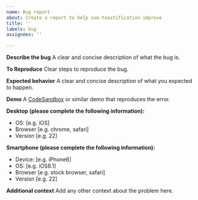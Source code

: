 ```yaml
---
name: Bug report
about: Create a report to help vue-toastification improve
title: ''
labels: bug
assignees: ''

---
```


**Describe the bug**
A clear and concise description of what the bug is.

**To Reproduce**
Clear steps to reproduce the bug.

**Expected behavior**
A clear and concise description of what you expected to happen.

**Demo**
A [CodeSandbox](https://codesandbox.io/) or similar demo that reproduces the error.

**Desktop (please complete the following information):**
 - OS: [e.g. iOS]
 - Browser [e.g. chrome, safari]
 - Version [e.g. 22]

**Smartphone (please complete the following information):**
 - Device: [e.g. iPhone6]
 - OS: [e.g. iOS8.1]
 - Browser [e.g. stock browser, safari]
 - Version [e.g. 22]

**Additional context**
Add any other context about the problem here.
